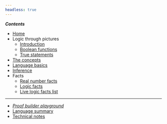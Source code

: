 ```yaml
---
headless: true
---
```


<!-- Links need trailing "/" to make styling of the link
        to the current page to have the intended effect -->

***Contents***

- [Home](/)
- Logic through pictures
  - [Introduction](/logic-pix-intro/)
  - [Boolean functions](/logic-pix-booleans/)
  - [True statements](/logic-pix-truth/)
- [The concepts](/2-prooftoys-logic-concepts/)
- [Language basics](/language-intro/)
- [Inference](/inference/)
- Facts
  - [Real number facts](/real-number-facts/)
  - [Logic facts](/logical-axioms-and-theorems/)
  - [Live logic facts list](/logic-facts/)

-------------

- [*Proof builder playground*](/proofbuilder/)
- [Language summary](/language-summary/)
- [Technical notes](/tech-notes/)
